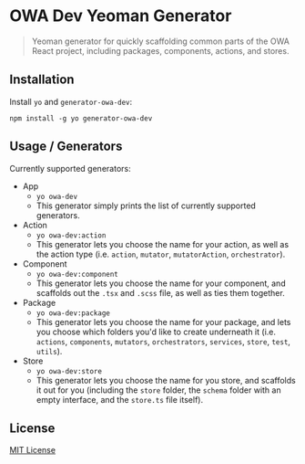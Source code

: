 # OWA Dev Yeoman Generator

> Yeoman generator for quickly scaffolding common parts of the OWA React project, including packages, components, actions, and stores.

## Installation

Install `yo` and `generator-owa-dev`:

```
npm install -g yo generator-owa-dev
```

## Usage / Generators

Currently supported generators:

*   App
    *   `yo owa-dev`
    *   This generator simply prints the list of currently supported generators.
*   Action
    *   `yo owa-dev:action`
    *   This generator lets you choose the name for your action, as well as the action type (i.e. `action`, `mutator`, `mutatorAction`, `orchestrator`).
*   Component
    *   `yo owa-dev:component`
    *   This generator lets you choose the name for your component, and scaffolds out the `.tsx` and `.scss` file, as well as ties them together.
*   Package
    *   `yo owa-dev:package`
    *   This generator lets you choose the name for your package, and lets you choose which folders you'd like to create underneath it (i.e. `actions`, `components`, `mutators`, `orchestrators`, `services`, `store`, `test`, `utils`).
*   Store
    *   `yo owa-dev:store`
    *   This generator lets you choose the name for you store, and scaffolds it out for you (including the `store` folder, the `schema` folder with an empty interface, and the `store.ts` file itself).

## License

[MIT License](https://github.com/martellaj/generator-owa-dev/blob/master/LICENSE)
